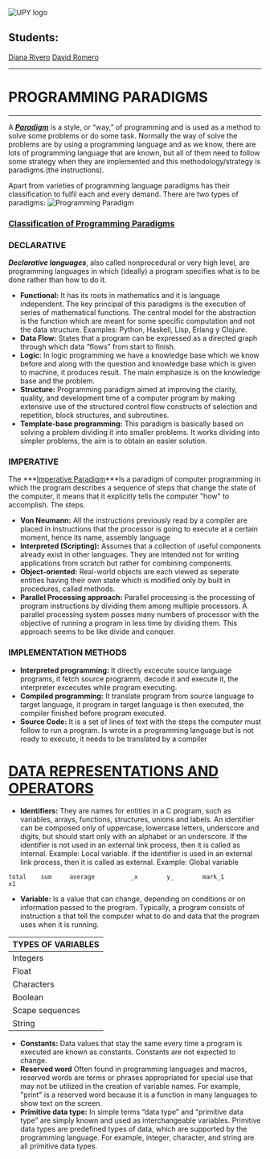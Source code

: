 ![UPY logo](https://static.wixstatic.com/media/e16f80_9c4ca79ed84340e0984c64712e35448c~mv2_d_3000_2100_s_2.png/v1/fill/w_370,h_138,al_c,q_85,usm_0.66_1.00_0.01/e16f80_9c4ca79ed84340e0984c64712e35448c~mv2_d_3000_2100_s_2.webp)

## Students: 

[Diana Rivero](https://github.com/20DianaRivero01/Programming2/blob/master/introstructureprogramming.md)
[David Romero](https://github.com/David2903/programming2)
___
# PROGRAMMING PARADIGMS 
***

A ***[Paradigm](https://cs.lmu.edu/~ray/notes/paradigms/)*** is a style, or “way,” of programming and is used as a method to solve some problems or do some task. Normally the way of solve the problems are by using a programming language and as we know, there are lots of programming language that are known, but all of them need to follow some strategy when they are implemented and this methodology/strategy is paradigms.(the instructions).

Apart from varieties of programming language paradigms has their classification to fulfil each and every demand. There are two types of paradigms:
![Programming Paradigm](https://www.researchgate.net/figure/A-hierarchy-of-programming-language-paradigms-based-on-Doris-Appleby-and-Julius_fig2_230556215)

### [Classification of Programming Paradigms](https://www.google.com/url?sa=i&url=https%3A%2F%2Fwww.computer.org%2Fcsdl%2Fmagazine%2Fit%2F2011%2F05%2Fmit2011050030%2F13rRUwgQpnj&psig=AOvVaw110voNZwvcPUMWKf04Dbqh&ust=1589478714321000&source=images&cd=vfe&ved=0CAIQjRxqFwoTCKCA6-OzsekCFQAAAAAdAAAAABAJ)

### DECLARATIVE
***Declarative languages***, also called nonprocedural or very high level, are programming languages in which (ideally) a program specifies what is to be done rather than how to do it.

* **Functional:** It has its roots in mathematics and it is language independent. The key principal of this paradigms is the execution of series of mathematical functions. The central model for the abstraction is the function which are meant for some specific computation and not the data structure. Examples: Python, Haskell, Lisp, Erlang y Clojure. 
* **Data Flow:** States that a program can be expressed as a directed graph through which data “flows” from start to finish.
* **Logic:** In logic programming we have a knowledge base which we know before and along with the question and knowledge base which is given to machine, it produces result. The main emphasize is on the knowledge base and the problem.
* **Structure:** Programming paradigm aimed at improving the clarity, quality, and development time of a computer program by making extensive use of the structured control flow constructs of selection and repetition, block structures, and subroutines.
* **Template-base programming:** This paradigm is basically based on solving a problem dividing it into smaller problems. It works dividing into simpler problems, the aim is to obtain an easier solution.

### IMPERATIVE
The ***[Imperative Paradigm](http://jspring.cs.herts.ac.uk/The%20Imperative%20Paradigm.pdf)***Is a paradigm of computer programming in which the program describes a sequence of steps that change the state of the computer, it means that it explicitly tells the computer "how" to accomplish. The steps.

* **Von Neumann:** All the instructions previously read by a compiler are placed in instructions that the processor is going to execute at a certain moment, hence its name, assembly language
* **Interpreted (Scripting):** Assumes that a collection of useful components already exist in other languages. They are intended not for writing applications from scratch but rather for combining components.
* **Object-oriented:**  Real-world objects are each viewed as seperate entities having their own state which is modified only by built in procedures, called methods. 
* **Parallel Processing approach:** Parallel processing is the processing of program instructions by dividing them among multiple processors. A parallel processing system posses many numbers of processor with the objective of running a program in less time by dividing them. This approach seems to be like divide and conquer.

### IMPLEMENTATION METHODS 
* **Interpreted programming:** It directly excecute source language programs, it fetch source programm, decode it and execute it, the interpreter excecutes while program executing.
* **Compiled programming:** It translate program from source language to target language, it program in target language is then executed, the compiler finished before program executed.
* **Source Code:** It is a set of lines of text with the steps the computer must follow to run a program. Is wrote in a programming language but is not ready to execute, it needs to be translated by a compiler

# **[DATA REPRESENTATIONS AND OPERATORS](https://gribblelab.org/CBootCamp/3_Basic_Types_Operators_And_Expressions.html#orga09d195)**
* **Identifiers:** They are names for entities in a C program, such as variables, arrays, functions, structures, unions and labels. An identifier can be composed only of uppercase, lowercase letters, underscore and digits, but should start only with an alphabet or an underscore. If the identifier is not used in an external link process, then it is called as internal. Example: Local variable. If the identifier is used in an external link process, then it is called as external. Example: Global variable

``` total    sum     average          _x        y_        mark_1           x1 ```

* **Variable:** Is a value that can change, depending on conditions or on information passed to the program. Typically, a program consists of instruction s that tell the computer what to do and data that the program uses when it is running.

|TYPES OF VARIABLES|
|------------------|
|Integers          |
|Float             |
|Characters        |    
|Boolean           |
|Scape sequences   |
|String            |   

* **Constants:** Data values that stay the same every time a program is executed are known as constants. Constants are not expected to change.
* **Reserved word** Often found in programming languages and macros, reserved words are terms or phrases appropriated for special use that may not be utilized in the creation of variable names. For example, "print" is a reserved word because it is a function in many languages to show text on the screen.
* **Primitive data type:** In simple terms “data type” and “primitive data type” are simply known and used as interchangeable variables. Primitive data types are predefined types of data, which are supported by the programming language. For example, integer, character, and string are all primitive data types.




